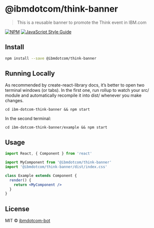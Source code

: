 # @ibmdotcom/think-banner

> This is a reusable banner to promote the Think event in IBM.com

[![NPM](https://img.shields.io/npm/v/@ibmdotcom/think-banner.svg)](https://www.npmjs.com/package/@ibmdotcom/think-banner) [![JavaScript Style Guide](https://img.shields.io/badge/code_style-standard-brightgreen.svg)](https://standardjs.com)

## Install

```bash
npm install --save @ibmdotcom/think-banner
```

## Running Locally
As recommended by create-react-library docs, it’s better to open two terminal windows (or tabs). In the first one, run rollup to watch your src/ module and automatically recompile it into dist/ whenever you make changes.
```
cd ibm-dotcom-think-banner && npm start
```
In the second terminal: 
```
cd ibm-dotcom-think-banner/example && npm start
```

## Usage

```jsx
import React, { Component } from 'react'

import MyComponent from '@ibmdotcom/think-banner'
import '@ibmdotcom/think-banner/dist/index.css'

class Example extends Component {
  render() {
    return <MyComponent />
  }
}
```

## License

MIT © [ibmdotcom-bot](https://github.com/ibmdotcom-bot)
